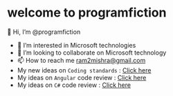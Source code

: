 
<!-- Global site tag (gtag.js) - Google Analytics -->
<script async src="https://www.googletagmanager.com/gtag/js?id=G-P51R3J7ZY5"></script>
<script>
  window.dataLayer = window.dataLayer || [];
  function gtag(){dataLayer.push(arguments);}
  gtag('js', new Date());

  gtag('config', 'G-P51R3J7ZY5');
</script>

# welcome to programfiction 
👋 Hi, I’m @programfiction
- 👀 I’m interested in Microsoft technologies
- 💞️ I’m looking to collaborate on Microsoft technology
- 📫 How to reach me ram2mishra@gmail.com
- My new ideas on `Coding standards` : [Click here](https://github.com/programfiction/programfiction/blob/master/BriefCodeReview.md) 
- My ideas on `Angular` code review : [Click here](https://github.com/programfiction/programfiction/blob/master/AngCodeReview.md)
- My ideas on `C#` code review : [Click here](https://github.com/programfiction/programfiction/blob/master/CSharpCodeReview.md)
<!---
programfiction/programfiction is a ✨ special ✨ repository because its `README.md` (this file) appears on your GitHub profile.
You can click the Preview link to take a look at your changes.
--->
